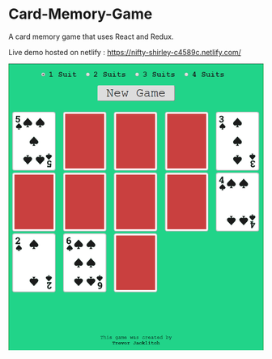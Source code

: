 # Card-Memory-Game
A card memory game that uses React and Redux.

Live demo hosted on netlify : https://nifty-shirley-c4589c.netlify.com/

![Screenshot of memory game](screenshot.PNG)
